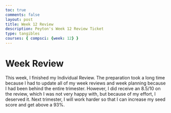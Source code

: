 ```yaml
---
toc: true
comments: false
layout: post
title: Week 12 Review
description: Peyton's Week 12 Review Ticket
type: tangibles
courses: { compsci: {week: 12} }
---
```


# Week Review
This week, I finished my Individual Review. The preparation took a long time because I had to update all of my week reviews and week planning because I had been behind the entire trimester. However, I did receive an 8.5/10 on the review, which I was not very happy with, but because of my effort, I deserved it. Next trimester, I will work harder so that I can increase my seed score and get above a 93%.